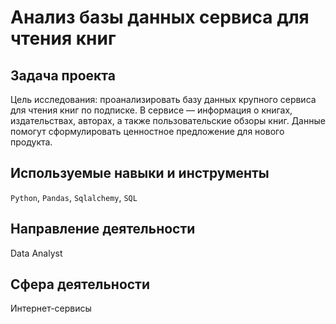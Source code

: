 # Анализ базы данных сервиса для чтения книг
## Задача проекта
Цель исследования: проанализировать базу данных крупного сервиса для чтения книг по подписке. 
В сервисе — информация о книгах, издательствах, авторах, а также пользовательские обзоры книг. 
Данные помогут сформулировать ценностное предложение для нового продукта.


## Используемые навыки и инструменты
`Python`, `Pandas`, `Sqlalchemy`, `SQL`

## Направление деятельности
Data Analyst

## Сфера деятельности
Интернет-сервисы
